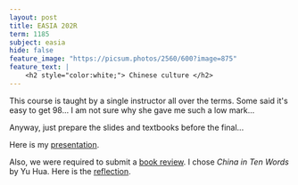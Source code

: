 ```yaml
---
layout: post
title: EASIA 202R
term: 1185
subject: easia
hide: false
feature_image: "https://picsum.photos/2560/600?image=875"
feature_text: |
    <h2 style="color:white;"> Chinese culture </h2>
---
```


This course is taught by a single instructor all over the terms. Some said it's easy to get 98... I am not sure why she gave me such a low mark...

Anyway, just prepare the slides and textbooks before the final...

Here is my [presentation](/1185/easia202r/slides.pdf).

Also, we were required to submit a [book review](/1185/easia202r/China_in_ten_words.pdf). I chose *China in Ten Words* by Yu Hua. Here is the [reflection](/1185/easia202r/after_thoughts.pdf).
